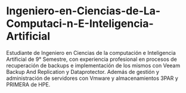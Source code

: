 # Ingeniero-en-Ciencias-de-La-Computaci-n-E-Inteligencia-Artificial
Estudiante de Ingeniero en Ciencias de la computación e Inteligencia Artificial de 9° Semestre, con experiencia profesional en procesos de recuperación de backups e implementación de los mismos con Veeam Backup And Replication y Dataprotector. Además de gestión y administración de servidores con Vmware y almacenamientos 3PAR y PRIMERA de HPE. 
